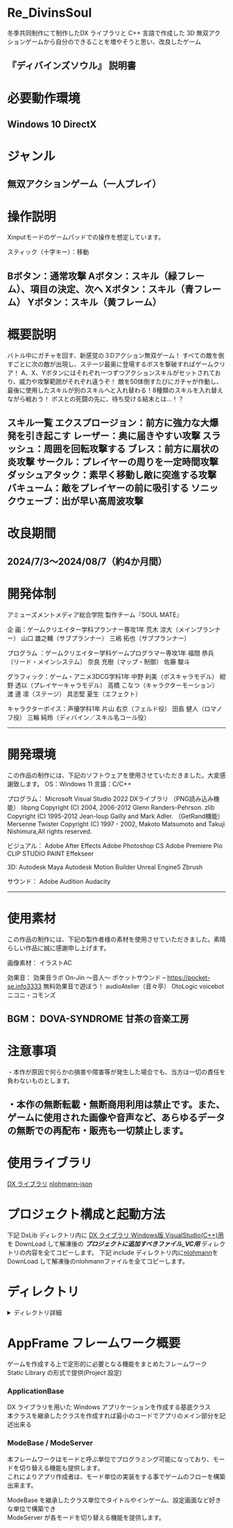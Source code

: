 # Re_DivinsSoul
冬季共同制作にて制作したDX ライブラリと C++ 言語で作成した 3D 無双アクションゲームから自分のできることを増やそうと思い、改良したゲーム

『ディバインズソウル』 説明書
--------------------------------
# 必要動作環境
 Windows 10
 DirectX
--------------------------------
# ジャンル
無双アクションゲーム（一人プレイ）
--------------------------------

# 操作説明
Xinputモードのゲームパッドでの操作を想定しています。

スティック（十字キー）：移動

Bボタン：通常攻撃
Aボタン：スキル（緑フレーム）、項目の決定、次へ
Xボタン：スキル（青フレーム）
Yボタン：スキル（黄フレーム）
--------------------------------
# 概要説明            
バトル中にガチャを回す、新感覚の３Dアクション無双ゲーム！
すべての敵を倒すごとに次の敵が出現し、ステージ最奥に登場するボスを撃破すればゲームクリア！
A、X、Yボタンにはそれぞれ一つずつアクションスキルがセットされており、威力や攻撃範囲がそれぞれ違うぞ！
敵を50体倒すたびにガチャが作動し、最後に使用したスキルが別のスキルへと入れ替わる！8種類のスキルを入れ替えながら戦おう！
ボスとの死闘の先に、待ち受ける結末とは…！？

スキル一覧
エクスプロージョン：前方に強力な大爆発を引き起こす
レーザー：奥に届きやすい攻撃
スラッシュ：周囲を回転攻撃する
ブレス：前方に扇状の炎攻撃
サークル：プレイヤーの周りを一定時間攻撃
ダッシュアタック：素早く移動し敵に突進する攻撃
バキューム：敵をプレイヤーの前に吸引する
ソニックウェーブ：出が早い高周波攻撃
--------------------------------
# 改良期間
2024/7/3～2024/08/7（約4か月間）
-------------------------------
# 開発体制
アミューズメントメディア総合学院
製作チーム『SOUL MATE』


企    画：ゲームクリエイター学科プランナー専攻1年
荒木  涼大（メインプランナー）
山口 雄之輔（サブプランナー）
三嶋  拓也（サブプランナー）


プログラム ：ゲームクリエイター学科ゲームプログラマー専攻1年
福間  恭兵（リード・メインシステム）
奈良  充樹（マップ・制御）
佐藤  駿斗


グラフィック：ゲーム・アニメ3DCG学科1年
中野  利美（ボスキャラモデル）
紺野  透以（プレイヤーキャラモデル）
高橋 こなつ（キャラクターモーション）
渡 邊  凛（ステージ）
具志堅 夏生（エフェクト）


キャラクターボイス：声優学科1年
片山  右京（フェルド役）
田島  健人（ロマノフ役）
三輪  純玲（ディバイン／スキル名コール役）


--------------------------------
# 開発環境
この作品の制作には、下記のソフトウェアを使用させていただきました。大変感謝致します。
OS：Windows 11
言語：C/C++


プログラム：
Microsoft Visual Studio 2022
DXライブラリ
（PNG読み込み機能）
libpng Copyright (C) 2004, 2006-2012 Glenn Randers-Pehrson.
zlib Copyright (C) 1995-2012 Jean-loup Gailly and Mark Adler.
（GetRand機能）
 Mersenne Twister
 Copyright (C) 1997 - 2002, Makoto Matsumoto and Takuji Nishimura,All rights reserved.


ビジュアル：
Adobe After Effects
Adobe Photoshop CS
Adobe Premiere Pio
CLIP STUDIO PAINT
Effekseer


3D:
Autodesk Maya
Autodesk Motion Builder
Unreal Engine5
Zbrush

サウンド：
Adobe Audition
Audacity 

--------------------------------
# 使用素材
この作品の制作には、下記の製作者様の素材を使用させていただきました。素晴らしい作品に誠に感謝申し上げます。

画像素材：
イラストAC

効果音：
効果音ラボ
 On-Jin ～音人～
ポケットサウンド – https://pocket-se.info3333
無料効果音で遊ぼう！
audioAtelier（音々亭）
OtoLogic
voicebot
ニコニ・コモンズ

BGM：
DOVA-SYNDROME
甘茶の音楽工房
--------------------------------
# 注意事項
・本作が原因で何らかの損害や障害等が発生した場合でも、当方は一切の責任を負わないものとします。

・本作の無断転載・無断商用利用は禁止です。また、ゲームに使用された画像や音声など、あらゆるデータの無断での再配布・販売も一切禁止します。
--------------------------------

# 使用ライブラリ
[DX ライブラリ](https://dxlib.xsrv.jp/)
[nlohmann-json](https://github.com/nlohmann/json)

# プロジェクト構成と起動方法
下記 DxLib ディレクトリ内に [DX ライブラリ Windows版 VisualStudio(C++)用](https://dxlib.xsrv.jp/DxLib/DxLib_VC3_24d.zip) を DownLoad して解凍後の ***プロジェクトに追加すべきファイル_VC用*** ディレクトリの内容を全てコピーします。
下記 include ディレクトリ内に[nlohmann](https://github.com/nlohmann/json)をDownLoad して解凍後のnlohmannファイルを全てコピーします。

# ディレクトリ
<details>
<summary>ディレクトリ詳細</summary>
<pre>
.
├── DxLib(ライブラリ用ディレクトリ)
│
├── AppFrame(自作ゲームフレームワーク用のライブラリ Project)
│   │
│   ├── AppFrame
│   │   │
│   │   └── Application
|   |   |   |
|   |   |   └── ApplicationBase(Dxライブラリやループ処理を行う基底クラスファイル)
|   |   |   |
|   |   |   └── WinMain(ゲーム全体の処理をするソースファイル)
│   │   │
│   │   └── CFile
|   |   |   |
|   |   |   └── CFile(外部ファイルの読み込み、書き込みに関するクラスファイル)
│   │   │
│   │   └── ModeServer
|   |   |   |
|   |   |   └── ModeBase(モードの基底クラスファイル)
|   |   |   |
|   |   |   └── ModeServer(モードの追加、削除などの管理クラスファイル)
│   │   │
│   │   └── Object
|   |   |   |
|   |   |   └── ObjectBase(ゲーム内の物体の基底クラスファイル)
│   │   │
│   │   └── Reference
|   |   |   |
|   |   |   └── ColorFormat(RGBの色フォーマットに関するヘッダーファイル※)
|   |   |   |
|   |   |   └── MyCollision(当たり判定に関するクラスファイル※)
|   |   |   |
|   |   |   └── MyDraw(2Dでの矩形描画クラスファイル)
|   |   |   |
|   |   |   └── MyMath(イージング、デグリーラジアンの変換などを行うクラスファイル)
|   |   |   |
|   |   |   └── MyStruct(自作構造体をまとめるクラスファイル)
│   │   │
│   │   └── ResourceServer
|   |   |   |
|   |   |   └──ResourceServer(リソース管理のクラスファイル※)
│   │   │
│   │   └── System
|   |       |
|   |       └── XPad
|   |       |   |
|   |       |   └── GameXPad(Xinputの処理クラスファイル)
|   |       |
|   |       └── GamePad(DirectInputの処理クラスファイル)
│   │   
│   ├── appframe.h(ヘッダーファイル)
│   │
│   ├── UtilMacro.h(ヘッダーファイル)
│   │
│   └── AppFrame.sln(Game.sln の方を起動して下さい)
│
└── Game(ゲーム本体の Project)
│   │
│   └──── Game
│      │
│      └── Actioncollision(当たり判定後の押し戻し、攻撃判定などの処理をまとめたクラスファイル)
│      │
│      └── ApplicationGlobal(ApplicationMainに実態を持つグローバルな関数をまとめるクラスファイル)
│      │
│      └── ApplicationMain(ApplicationBaseの派生。ゲームループを処理するクラスファイル)
│      │
│      └── AttackTable(攻撃情報のデータテーブル取得クラスファイル)
│      │
│      └── AttackTableItem(攻撃情報の各変数の設定クラスファイル)
│      │
│      └── AttackTableManager(攻撃情報を管理するクラスファイル)
│      │
│      └── Camera(カメラ制御を行うクラスファイル)
│      │
│      └── divine(ゲーム内スキルDivineの処理クラスファイル)
│      │
│      └── Effect(エフェクトの発生から終了までの処理のクラスファイル)
│      │
│      └── EN_Crab(Enemyクラスの派生で、カブトガニのような敵の処理をまとめたクラスファイル)
│      │
│      └── EN_Osero(Enemyクラスの派生で、人型の敵の処理をまとめたクラスファイル)
│      │
│      └── EN_Romanoff(Enemyクラスの派生で、ボスの処理をまとめたクラスファイル)
│      │
│      └── Enemy(ObjectBaseの派生で敵に関するObjectの基底クラスファイル)
│      │
│      └── EnemyManager(敵の出現、削除など敵を管理するクラスファイル)
│      │
│      └── EnumInfo(スキルなどで使うEnumをまとめたヘッダー)
│      │
│      └── Game.sln(こちらを起動して下さい)
│      │
│      └── GameEvent(ゲーム内の進行イベントを制御するクラスファイル)
│      │
│      └── GameSystem(ゲーム内システムに関する制御クラスファイル)
│      │
│      └── gameui(ゲーム内UIを制御、描画するクラスファイル)
│      │
│      └── JsonUtility(Jsonをこのプロジェクト内でも扱えるようにするクラスファイル※)
│      │
│      └── MapEntity(ソースファイル)(ゲーム内マップの背景を描画するためのクラスファイル)
│      │
│      └── MathCollision(当たり判定の制御全般を扱うクラスに扱う関数をまとめたクラスクラスファイル)
│      │
│      └── ModeEnding(クリア後の映像を描画するクラスファイル)
│      │
│      └── ModeFade(モード間のフェード用のクラスファイル) 
│      │
│      └── ModeGame(ステージを管理するクラスファイル)
│      │
│      └── ModeGameClear(クリア後の画像を描画するクラスファイル)
│      │
│      └── ModeGameover(プレイヤー死亡後の画像を描画するファイル)
│      │
│      └── ModeLoad(ロード画面を描画するクラスファイル)
│      │
│      └── ModeLogo(ロゴ画像を描画するクラスファイル)
│      │
│      └── ModeSound(音関係を再生、停止するクラスファイル)
│      │
│      └── ModeTitle(タイトル画像を描画するクラスファイル)
│      │
│      └── MotionTable(各モーションに使う情報を処理するファイル)
│      │
│      └── MotionTableManager(各モーションに使う情報を用いてモーションを更新するファイル)
│      │
│      └── ObjectManager(オブジェクトの配置、挙動を管理するクラスファイル)
│      │
│      └── Player(プレイヤーの処理全般クラスファイル)
│      │
│      └── PlayerManager(プレイヤー処理を安全に上の階層で扱えるようにするクラスファイル)
│      │
│      └── ResourceServer(外部ファイルでリソースを追加しやすくするためのクラスファイル)
│      │
│      └── SkillSlot(使用できるスキルを変更させるためのクラスファイル)
│      │
│      └── SoundItem(ModeSoundに使うアイテムの処理クラスファイル※)
│      │
│      └── SoundServer(音声の追加、削除するためのクラスファイル※)
│
└── include(nlohmann-jsonのインクルードファイル)
  
　※がついているファイルは元のDivinsSoulから流用しているため、チーム内の別のプログラマーが作成したファイル
  
</pre>
</details>

# AppFrame フレームワーク概要
ゲームを作成する上で定形的に必要となる機能をまとめたフレームワーク  
Static Library の形式で提供(Project 設定)

### ApplicationBase
DX ライブラリを用いた Windows アプリケーションを作成する基底クラス  
本クラスを継承したクラスを作成すれば最小のコードでアプリのメイン部分を記述出来る

### ModeBase / ModeServer
本フレームワークはモードと呼ぶ単位でプログラミング可能になっており、モードを切り替える機能も提供します。  
これによりアプリ作成者は、モード単位の実装をする事でゲームのフローを構築出来ます。  

ModeBase を継承したクラス単位でタイトルやインゲーム、設定画面など好きな単位で構築でき  
ModeServer が各モードを切り替える機能を提供します。


